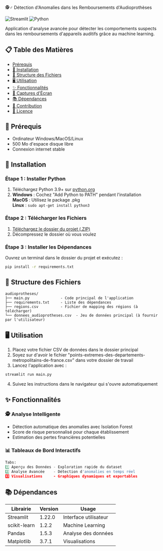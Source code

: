 🕵️♂️ Détection d'Anomalies dans les Remboursements d'Audioprothèses

![Streamlit](https://img.shields.io/badge/Streamlit-FF4B4B?style=for-the-badge&logo=Streamlit&logoColor=white)
![Python](https://img.shields.io/badge/Python-3.9%2B-blue?style=for-the-badge&logo=python)

Application d'analyse avancée pour détecter les comportements suspects dans les remboursements d'appareils auditifs grâce au machine learning.

## 📋 Table des Matières
- [Prérequis](#-prérequis)
- [🚀 Installation](#-installation)
- [📁 Structure des Fichiers](#-structure-des-fichiers)
- [🖥️ Utilisation](#%EF%B8%8F-utilisation)
- [✨ Fonctionnalités](#-fonctionnalités)
- [📸 Captures d'Écran](#-captures-décran)
- [📚 Dépendances](#-dépendances)
- [🤝 Contribution](#-contribution)
- [📄 Licence](#-licence)

## 🔧 Prérequis
- Ordinateur Windows/MacOS/Linux
- 500 Mo d'espace disque libre
- Connexion internet stable

## 🚀 Installation
### Étape 1 : Installer Python
1. Téléchargez Python 3.9+ sur [python.org](https://www.python.org/downloads/)
2. **Windows** : Cochez "Add Python to PATH" pendant l'installation  
   **MacOS** : Utilisez le package .pkg  
   **Linux** : `sudo apt-get install python3`

### Étape 2 : Télécharger les Fichiers
1. [Téléchargez le dossier du projet (.ZIP)](https://github.com/votrecompte/audioprotheses/archive/main.zip)
2. Décompressez le dossier où vous voulez

### Étape 3 : Installer les Dépendances
Ouvrez un terminal dans le dossier du projet et exécutez :
```bash
pip install -r requirements.txt
```

## 📁 Structure des Fichiers
```
audioprotheses/
├── main.py              - Code principal de l'application
├── requirements.txt     - Liste des dépendances
├── regions.csv          - Fichier de mapping des régions (à télécharger)
└── donnees_audioprotheses.csv  - Jeu de données principal (à fournir par l'utilisateur)
```

## 🖥️ Utilisation
1. Placez votre fichier CSV de données dans le dossier principal
2. Soyez sur d'avoir le fichier "points-extremes-des-departements-metropolitains-de-france.csv" dans votre dossier de travail
3. Lancez l'application avec :
```bash
streamlit run main.py
```
4. Suivez les instructions dans le navigateur qui s'ouvre automatiquement

## ✨ Fonctionnalités

### 🕵️ Analyse Intelligente
- Détection automatique des anomalies avec Isolation Forest
- Score de risque personnalisé pour chaque établissement
- Estimation des pertes financières potentielles

### 📊 Tableaux de Bord Interactifs
```python
Tabs:
1️⃣ Aperçu des Données - Exploration rapide du dataset
2️⃣ Analyse Avancée    - Détection d'anomalies en temps réel
3️⃣ Visualisations     - Graphiques dynamiques et exportables
```


## 📚 Dépendances
| Librairie      | Version | Usage                 |
|----------------|---------|-----------------------|
| Streamlit      | 1.22.0  | Interface utilisateur |
| scikit-learn   | 1.2.2   | Machine Learning      |
| Pandas         | 1.5.3   | Analyse des données   |
| Matplotlib     | 3.7.1   | Visualisations        |
